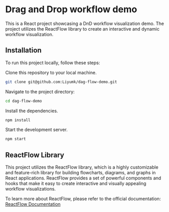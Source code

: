 # Drag and Drop workflow demo

This is a React project showcasing a DnD workflow visualization demo. The project utilizes the ReactFlow library to create an interactive and dynamic workflow visualization.

## Installation

To run this project locally, follow these steps:

Clone this repository to your local machine.

```bash
git clone git@github.com:Liyumk/dag-flow-demo.git
```

Navigate to the project directory:

```bash
cd dag-flow-demo
```

Install the dependencies.

```bash
npm install
```

Start the development server.

```bash
npm start
```

## ReactFlow Library

This project utilizes the ReactFlow library, which is a highly customizable and feature-rich library for building flowcharts, diagrams, and graphs in React applications. ReactFlow provides a set of powerful components and hooks that make it easy to create interactive and visually appealing workflow visualizations.

To learn more about ReactFlow, please refer to the official documentation: [ReactFlow Documentation](https://reactflow.dev/)
